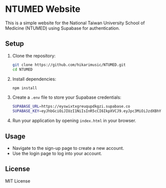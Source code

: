 # NTUMED Website

This is a simple website for the National Taiwan University School of Medicine (NTUMED) using Supabase for authentication.

## Setup

1. Clone the repository:

    ```bash
    git clone https://github.com/hikarimusic/NTUMED.git
    cd NTUMED
    ```

2. Install dependencies:

    ```bash
    npm install
    ```

3. Create a `.env` file to store your Supabase credentials:

    ```bash
    SUPABASE_URL=https://eyswixtxgreuqupdkgzi.supabase.co
    SUPABASE_KEY=eyJhbGciOiJIUzI1NiIsInR5cCI6IkpXVCJ9.eyJpc3MiOiJzdXBhYmFzZSIsInJlZiI6ImV5c3dpeHR4Z3JldXF1cGRrZ3ppIiwicm9sZSI6ImFub24iLCJpYXQiOjE3MjUwOTMwOTgsImV4cCI6MjA0MDY2OTA5OH0.NOKdCCWKNWAhFddg5WsisRbP7jFOVBYsirFgVJmyrFk
    ```

4. Run your application by opening `index.html` in your browser.

## Usage

- Navigate to the sign-up page to create a new account.
- Use the login page to log into your account.

## License

MIT License
